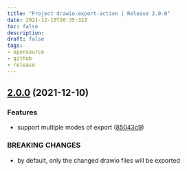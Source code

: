 ```yaml
---
title: "Project drawio-export-action | Release 2.0.0"
date: 2021-12-10T20:35:32Z
toc: false
description: 
draft: false
tags:
- opensource
- github
- release
---
```

## [2.0.0](https://github.com/rlespinasse/drawio-export-action/compare/1.2.0...2.0.0) (2021-12-10)


### Features

* support multiple modes of export ([85043c9](https://github.com/rlespinasse/drawio-export-action/commit/85043c9e1b147a0b879cca73eafa82076d8aed27))


### BREAKING CHANGES

* by default, only the changed drawio files will  be exported




